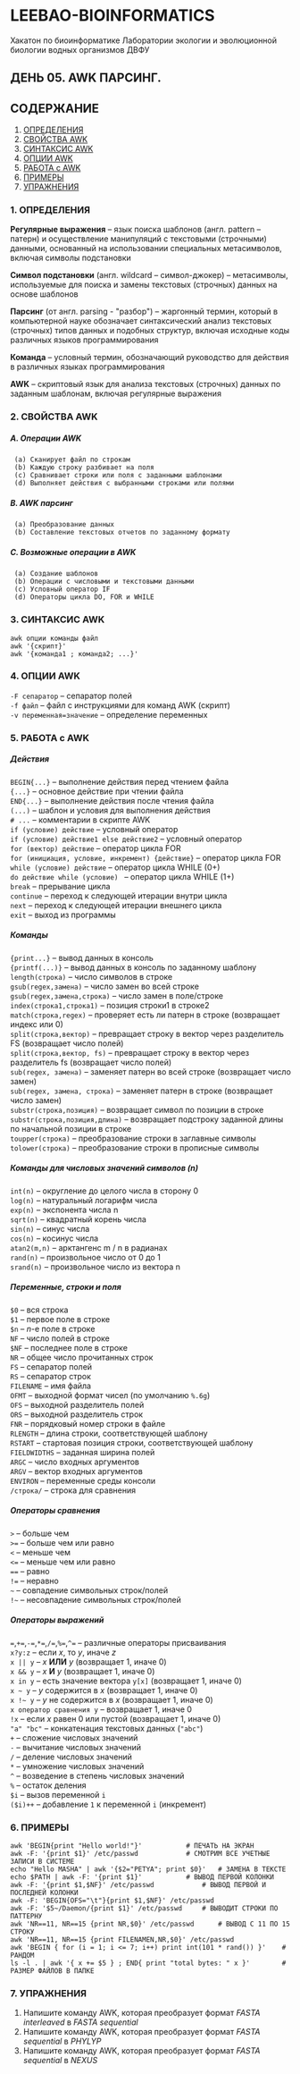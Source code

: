 # LEEBAO-BIOINFORMATICS

Хакатон по биоинформатике Лаборатории экологии и эволюционной биологии водных организмов ДВФУ

## ДЕНЬ 05. AWK ПАРСИНГ.

## СОДЕРЖАНИЕ

1. [ОПРЕДЕЛЕНИЯ](https://github.com/vinni-bio/LEEBAO-BIOINFORMATICS/blob/master/INSTRUCTIONS/DAY05_23DEC19_AWK.md#1-%D0%BE%D0%BF%D1%80%D0%B5%D0%B4%D0%B5%D0%BB%D0%B5%D0%BD%D0%B8%D1%8F)
2. [СВОЙСТВА AWK](https://github.com/vinni-bio/LEEBAO-BIOINFORMATICS/blob/master/INSTRUCTIONS/DAY05_23DEC19_AWK.md#2-%D1%81%D0%B2%D0%BE%D0%B9%D1%81%D1%82%D0%B2%D0%B0-awk)
3. [СИНТАКСИС AWK](https://github.com/vinni-bio/LEEBAO-BIOINFORMATICS/blob/master/INSTRUCTIONS/DAY05_23DEC19_AWK.md#3-%D1%81%D0%B8%D0%BD%D1%82%D0%B0%D0%BA%D1%81%D0%B8%D1%81-awk)
4. [ОПЦИИ AWK](https://github.com/vinni-bio/LEEBAO-BIOINFORMATICS/blob/master/INSTRUCTIONS/DAY05_23DEC19_AWK.md#4-%D0%BE%D0%BF%D1%86%D0%B8%D0%B8-awk)
5. [РАБОТА с AWK](https://github.com/vinni-bio/LEEBAO-BIOINFORMATICS/blob/master/INSTRUCTIONS/DAY05_23DEC19_AWK.md#5-%D1%80%D0%B0%D0%B1%D0%BE%D1%82%D0%B0-%D1%81-awk)
6. [ПРИМЕРЫ](https://github.com/vinni-bio/LEEBAO-BIOINFORMATICS/blob/master/INSTRUCTIONS/DAY05_23DEC19_AWK.md#6-%D0%BF%D1%80%D0%B8%D0%BC%D0%B5%D1%80%D1%8B)
7. [УПРАЖНЕНИЯ](https://github.com/vinni-bio/LEEBAO-BIOINFORMATICS/blob/master/INSTRUCTIONS/DAY05_23DEC19_AWK.md#7-%D1%83%D0%BF%D1%80%D0%B0%D0%B6%D0%BD%D0%B5%D0%BD%D0%B8%D1%8F)


### 1. ОПРЕДЕЛЕНИЯ

   **Регулярные выражения** – язык поиска шаблонов (англ. pattern – патерн) и осуществление манипуляций с текстовыми (строчными) данными, основанный на использовании специальных метасимволов, включая символы подстановки  

   **Символ подстановки** (англ. wildcard – символ-джокер) – метасимволы, используемые для поиска и замены текстовых (строчных) данных на основе шаблонов  

   **Парсинг** (от англ. parsing - "разбор") – жаргонный термин, который в компьютерной науке обозначает синтаксический анализ текстовых (строчных) типов данных и подобных структур, включая исходные коды различных языков программирования  

   **Команда** – условный термин, обозначающий руководство для действия в различных языках программирования  

   **AWK** – скриптовый язык для анализа текстовых (строчных) данных по заданным шаблонам, включая регулярные выражения  

### 2. СВОЙСТВА AWK

##### A. Операции AWK

     (a) Сканирует файл по строкам  
     (b) Каждую строку разбивает на поля  
     (c) Сравнивает строки или поля с заданными шаблонами  
     (d) Выполняет действия с выбранными строками или полями  

##### B. AWK парсинг

     (a) Преобразование данных  
     (b) Составление текстовых отчетов по заданному формату  

##### С. Возможные операции в AWK

     (a) Создание шаблонов  
     (b) Операции с числовыми и текстовыми данными  
     (с) Условный оператор IF  
     (d) Операторы цикла DO, FOR и WHILE  

### 3. СИНТАКСИС AWK

```
awk опции команды файл
awk '{скрипт}'
awk '{команда1 ; команда2; ...}'
```

### 4. ОПЦИИ AWK

   `-F сепаратор` – сепаратор полей  
   `-f файл` – файл с инструкциями для команд AWK (скрипт)  
   `-v переменная=значение` – определение переменных  

### 5. РАБОТА с AWK

##### Действия

   `BEGIN{...}` – выполнение действия перед чтением файла  
   `{...}` – основное действие при чтении файла  
   `END{...}` – выполнение действия после чтения файла  
   `(...)` – шаблон и условия для выполнения действия  
   `# ...` – комментарии в скрипте AWK  
   `if (условие) действие` – условный оператор  
   `if (условие) действие1 else действие2` – условный оператор  
   `for (вектор) действие` – оператор цикла FOR  
   `for (инициация, условие, инкремент) {действие}` – оператор цикла FOR  
   `while (условие) действие` – оператор цикла WHILE (0+)  
   `do действие while (условие) ` – оператор цикла WHILE (1+)  
   `break` – прерывание цикла  
   `continue` – переход к следующей итерации внутри цикла  
   `next` – переход к следующей итерации внешнего цикла  
   `exit` – выход из программы  

##### Команды

   `{print...}` – вывод данных в консоль  
   `{printf(...)}` – вывод данных в консоль по заданному шаблону  
   `length(строка)` – число символов в строке  
   `gsub(regex,замена)` – число замен во всей строке  
   `gsub(regex,замена,строка)` – число замен в поле/строке  
   `index(строка1,строка1)` – позиция строки1 в строке2  
   `match(строка,regex)` – проверяет есть ли патерн в строке (возвращает индекс или 0)  
   `split(строка,вектор)` – превращает строку в вектор через разделитель FS (возвращает число полей)  
   `split(строка,вектор, fs)` – превращает строку в вектор через разделитель fs (возвращает число полей)  
   `sub(regex, замена)` – заменяет патерн во всей строке (возвращает число замен)  
   `sub(regex, замена, строка)` – заменяет патерн в строке (возвращает число замен)  
   `substr(строка,позиция)` – возвращает символ по позиции в строке  
   `substr(строка,позиция,длина)` – возвращает подстроку заданной длины по начальной позиции в строке  
   `toupper(строка)` – преобразование строки в заглавные символы  
   `tolower(строка)` – преобразование строки в прописные символы  

##### Команды для числовых значений символов (n)

   `int(n)` – округление до целого числа в сторону 0  
   `log(n)` – натуральный логарифм числа  
   `exp(n)` – экспонента числа n  
   `sqrt(n)` – квадратный корень числа  
   `sin(n)` – синус числа  
   `cos(n)` – косинус числа  
   `atan2(m,n)` – арктангенс m / n в радианах  
   `rand(n)` – произвольное число от 0 до 1  
   `srand(n)` – произвольное число из вектора n  

##### Переменные, строки и поля

   `$0` – вся строка  
   `$1` – первое поле в строке  
   `$n` – _n_-е поле в строке  
   `NF` – число полей в строке  
   `$NF` – последнее поле в строке  
   `NR` – общее число прочитанных строк  
   `FS` – сепаратор полей  
   `RS` – сепаратор строк  
   `FILENAME` – имя файла  
   `OFMT` – выходной формат чисел (по умолчанию `%.6g`)  
   `OFS` – выходной разделитель полей  
   `ORS` – выходной разделитель строк  
   `FNR` – порядковый номер строки в файле  
   `RLENGTH` – длина строки, соответствующей шаблону  
   `RSTART` – стартовая позиция строки, соответствующей шаблону  
   `FIELDWIDTHS` – заданная ширина полей  
   `ARGC` – число входных аргументов  
   `ARGV` – вектор входных аргументов  
   `ENVIRON` – переменные среды консоли  
   `/строка/` – строка для сравнения  
   

##### Операторы сравнения

   `>` – больше чем  
   `>=` – больше чем или равно   
   `<` – меньше чем  
   `<=` – меньше чем или равно  
   `==` – равно  
   `!=` – неравно  
   `~` – совпадение символьных строк/полей  
   `!~` – несовпадение символьных строк/полей  

##### Операторы выражений

   `=`,`+=`,`-=`,`*=`,`/=`,`%=`,`^=` – различные операторы присваивания  
   `x?y:z` – если _x_, то _y_, иначе _z_  
   `x || y` – _x_ **ИЛИ** _y_ (возвращает 1, иначе 0)  
   `x && y` – _x_ **И** _y_ (возвращает 1, иначе 0)  
   `x in y` – есть значение вектора `y[x]` (возвращает 1, иначе 0)  
   `x ~ y` – _y_ содержится в _x_ (возвращает 1, иначе 0)  
   `x !~ y` – _y_ не содержится в _x_ (возвращает 1, иначе 0)  
   `x оператор сравнения y` – возвращает 1, иначе 0  
   `!x` – если _x_ равен 0 или пустой (возвращает 1, иначе 0)  
   `"a" "bc"` – конкатенация текстовых данных (`"abc"`)  
   `+` – сложение числовых значений  
   `-` – вычитание числовых значений  
   `/` – деление числовых значений  
   `*` – умножение числовых значений  
   `^` – возведение в степень числовых значений  
   `%` – остаток деления  
   `$i` – вызов переменной `i`  
   `($i)++` – добавление `1` к переменной `i` (инкремент)  

### 6. ПРИМЕРЫ
```
awk 'BEGIN{print "Hello world!"}'			# ПЕЧАТЬ НА ЭКРАН
awk -F: '{print $1}' /etc/passwd			# СМОТРИМ ВСЕ УЧЕТНЫЕ ЗАПИСИ В СИСТЕМЕ
echo "Hello MASHA" | awk '{$2="PETYA"; print $0}'	# ЗАМЕНА В ТЕКСТЕ
echo $PATH | awk -F: '{print $1}'			# ВЫВОД ПЕРВОЙ КОЛОНКИ
awk -F: '{print $1,$NF}' /etc/passwd			# ВЫВОД ПЕРВОЙ И ПОСЛЕДНЕЙ КОЛОНКИ
awk -F: 'BEGIN{OFS="\t"}{print $1,$NF}' /etc/passwd
awk -F: '$5~/Daemon/{print $1}' /etc/passwd		# ВЫВОДИТ СТРОКИ ПО ПАТТЕРНУ
awk 'NR==11, NR==15 {print NR,$0}' /etc/passwd		# ВЫВОД C 11 ПО 15 СТРОКУ
awk 'NR==11, NR==15 {print FILENAMEN,NR,$0}' /etc/passwd
awk 'BEGIN { for (i = 1; i <= 7; i++) print int(101 * rand()) }'	# РАНДОМ
ls -l . | awk '{ x += $5 } ; END{ print "total bytes: " x }'		# РАЗМЕР ФАЙЛОВ В ПАПКЕ
```

### 7. УПРАЖНЕНИЯ

1. Напишите команду AWK, которая преобразует формат *FASTA interleaved* в *FASTA sequential* 
2. Напишите команду AWK, которая преобразует формат *FASTA sequential* в *PHYLYP*
3. Напишите команду AWK, которая преобразует формат *FASTA sequential* в *NEXUS*


